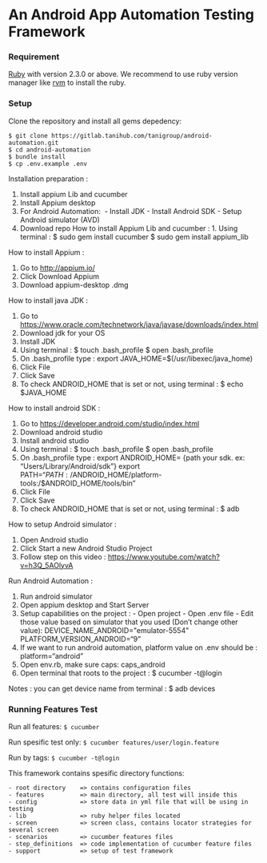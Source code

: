 # An Android App Automation Testing Framework

### Requirement
[Ruby](https://www.ruby-lang.org/en/) with version 2.3.0 or above. We recommend to use ruby version manager like [rvm](https://rvm.io/) to install the ruby.

### Setup
Clone the repository and install all gems depedency:
```shell
$ git clone https://gitlab.tanihub.com/tanigroup/android-automation.git
$ cd android-automation
$ bundle install
$ cp .env.example .env
```

Installation preparation : 
1. Install appium Lib and cucumber 
2. Install Appium desktop
3. For Android Automation:  - Install JDK - Install Android SDK - Setup Android simulator (AVD)
4. Download repo
How to install Appium Lib and cucumber : 1. Using terminal : $ sudo gem install cucumber $ sudo gem install appium_lib

How to install Appium :
1. Go to http://appium.io/
2. Click Download Appium 
3. Download appium-desktop .dmg

How to install java JDK :
1. Go to https://www.oracle.com/technetwork/java/javase/downloads/index.html
2. Download jdk for your OS
3. Install JDK
4. Using terminal : $ touch .bash_profile $ open .bash_profile
5. On .bash_profile type : export JAVA_HOME=$(/usr/libexec/java_home)
6. Click File 
7. Click Save
8. To check ANDROID_HOME that is set or not, using terminal : $ echo $JAVA_HOME

How to install android SDK :
1. Go to https://developer.android.com/studio/index.html
2. Download android studio
3. Install android studio
4. Using terminal : $ touch .bash_profile $ open .bash_profile
5. On .bash_profile type : export ANDROID_HOME= {path your sdk. ex: “Users/Library/Android/sdk”} export PATH=“${PATH}:/$ANDROID_HOME/platform-tools:/$ANDROID_HOME/tools/bin”
6. Click File 
7. Click Save
8. To check ANDROID_HOME that is set or not, using terminal : $ adb

How to setup Android simulator :
1. Open Android studio
2. Click Start a new Android Studio Project
3. Follow step on this video : https://www.youtube.com/watch?v=h3Q_5AOlyvA

Run Android Automation : 
1. Run android simulator
2. Open appium desktop and Start Server
3. Setup capabilities on the project : - Open project - Open .env file - Edit those value based on simulator that you used (Don’t change other value): DEVICE_NAME_ANDROID="emulator-5554" PLATFORM_VERSION_ANDROID=“9”
4. If we want to run android automation, platform value on .env should be : platform=“android”
5. Open env.rb, make sure caps: caps_android
6. Open terminal that roots to the project : $ cucumber -t@login

Notes : you can get device name from terminal : $ adb devices

### Running Features Test
Run all features: `$ cucumber`

Run spesific test only: `$ cucumber features/user/login.feature`

Run by tags:  `$ cucumber -t@login`

This framework contains spesific directory functions:
```
- root directory    => contains configuration files
- features          => main directory, all test will inside this
- config            => store data in yml file that will be using in testing
- lib               => ruby helper files located
- screen            => screen class, contains locator strategies for several screen
- scenarios         => cucumber features files
- step_definitions  => code implementation of cucumber feature files
- support           => setup of test framework
```